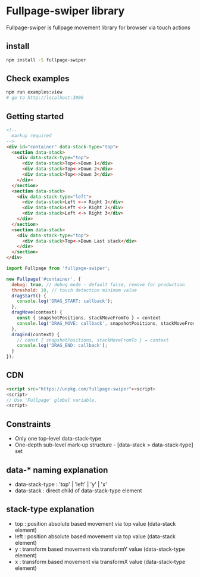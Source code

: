 # Fullpage-swiper library
Fullpage-swiper is fullpage movement library for browser via touch actions

## install
```bash
npm install -S fullpage-swiper
```

## Check examples
```bash
npm run examples:view
# go to http://localhost:3000
```

## Getting started
```html
<!-- 
  markup required
-->
<div id="container" data-stack-type="top">
  <section data-stack>
    <div data-stack-type="top">
      <div data-stack>Top<->Down 1</div>
      <div data-stack>Top<->Down 2</div>
      <div data-stack>Top<->Down 3</div>
    </div>
  </section>
  <section data-stack>
    <div data-stack-type="left">
      <div data-stack>Left <-> Right 1</div>
      <div data-stack>Left <-> Right 2</div>
      <div data-stack>Left <-> Right 3</div>
    </div>
  </section>
  <section data-stack>
    <div data-stack-type="top">
      <div data-stack>Top<->Down Last stack</div>
    </div>
  </section>
</div>
```

```javascript
import Fullpage from 'fullpage-swiper';

new Fullpage('#container', {
  debug: true, // debug mode - default false, remove for production
  threshold: 10, // touch detection minimum value
  dragStart() {
    console.log('DRAG_START: callback');
  },
  dragMove(context) {
    const { snapshotPositions, stackMoveFromTo } = context
    console.log('DRAG_MOVE: callback', snapshotPositions, stackMoveFromTo);
  },
  dragEnd(context) {
    // const { snapshotPositions, stackMoveFromTo } = context
    console.log('DRAG_END: callback');
  }
});
```

## CDN
```html
<script src="https://unpkg.com/fullpage-swiper"><script>
<script>
// Use 'Fullpage' global variable.
<script>
```

## Constraints
- Only one top-level data-stack-type
- One-depth sub-level mark-up structure - [data-stack > data-stack-type] set

## data-* naming explanation
- data-stack-type : 'top' | 'left' | 'y' | 'x'
- data-stack : direct child of data-stack-type element

## stack-type explanation
- top : position absolute based movement via top value (data-stack element)
- left : position absolute based movement via top value (data-stack element)
- y : transform based movement via transformY value (data-stack-type element)
- x : transform based movement via transformX value (data-stack-type element)